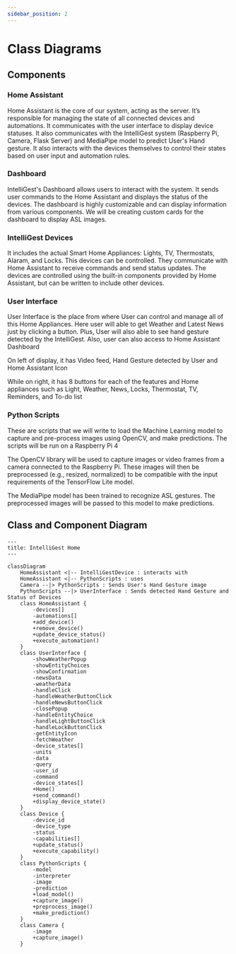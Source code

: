 ```yaml
---
sidebar_position: 2
---
```


# Class Diagrams

## Components

### Home Assistant

Home Assistant is the core of our system, acting as the server. It’s responsible for managing the state of all connected devices and automations. It communicates with the user interface to display device statuses. It also communicates with the IntelliGest system (Raspberry Pi, Camera, Flask Server) and MediaPipe model to predict User's Hand gesture. It also interacts with the devices themselves to control their states based on user input and automation rules.

### Dashboard

IntelliGest's Dashboard allows users to interact with the system. It sends user commands to the Home Assistant and displays the status of the devices. The dashboard is highly customizable and can display information from various components. We will be creating custom cards for the dashboard to display ASL images.

### IntelliGest Devices

It includes the actual Smart Home Appliances: Lights, TV, Thermostats, Alaram, and Locks. This devices can be controlled. They communicate with Home Assistant to receive commands and send status updates. The devices are controlled using the built-in components provided by Home Assistant, but can be written to include other devices.

### User Interface

User Interface is the place from where User can control and manage all of this Home Appliances. Here user will able to get Weather and Latest News just by clicking a button. Plus, User will also able to see hand gesture detected by the IntelliGest. Also, user can also access to Home Assistant Dashboard

On left of display, it has Video feed, Hand Gesture detected by User and Home Assistant Icon

While on right, it has 8 buttons for each of the features and Home appliances such as Light, Weather, News, Locks, Thermostat, TV, Reminders, and To-do list


### Python Scripts

These are scripts that we will write to load the Machine Learning model to capture and pre-process images using OpenCV, and make predictions. The scripts will be run on a Raspberry Pi 4

The OpenCV library will be used to capture images or video frames from a camera connected to the Raspberry Pi. These images will then be preprocessed (e.g., resized, normalized) to be compatible with the input requirements of the TensorFlow Lite model.

The MediaPipe model has been trained to recognize ASL gestures. The preprocessed images will be passed to this model to make predictions.



## Class and Component Diagram

```mermaid
---
title: IntelliGest Home
---

classDiagram
    HomeAssistant <|-- IntelliGestDevice : interacts with
    HomeAssistant <|-- PythonScripts : uses
    Camera --|> PythonScripts : Sends User's Hand Gesture image
    PythonScripts --|> UserInterface : Sends detected Hand Gesture and Status of Devices 
    class HomeAssistant {
        -devices[]
        -automations[]
        +add_device()
        +remove_device()
        +update_device_status()
        +execute_automation()
    }
    class UserInterface {
        -showWeatherPopup
        -showEntityChoices
        -showConfirmation
        -newsData
        -weatherData
        -handleClick
        -handleWeatherButtonClick
        -handleNewsButtonClick
        -closePopup
        -handleEntityChoice
        -handleLightButtonClick
        -handleLockButtonClick
        -getEntityIcon
        -fetchWeather
        -device_states[]
        -units
        -data
        -query
        -user_id
        -command
        -device_states[]
        +Home()
        +send_command()
        +display_device_state()
    }
    class Device {
        -device_id
        -device_type
        -status
        -capabilities[]
        +update_status()
        +execute_capability()
    }
    class PythonScripts {
        -model
        -interpreter
        -image
        -prediction
        +load_model()
        +capture_image()
        +preprocess_image()
        +make_prediction()
    }
    class Camera {
        -image
        +capture_image()
    }
```
